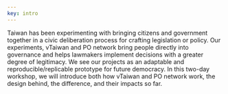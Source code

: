 ```yaml
---
key: intro
---
```

      
Taiwan has been experimenting with bringing citizens and government together in a civic deliberation process for crafting legislation or policy. Our experiments, vTaiwan and PO network bring people directly into governance and helps lawmakers implement decisions with a greater degree of legitimacy. We see our projects as an adaptable and reproducible/replicable prototype for future democracy. In this two-day workshop, we will introduce both how vTaiwan and PO network work, the design behind, the difference, and their impacts so far. 
